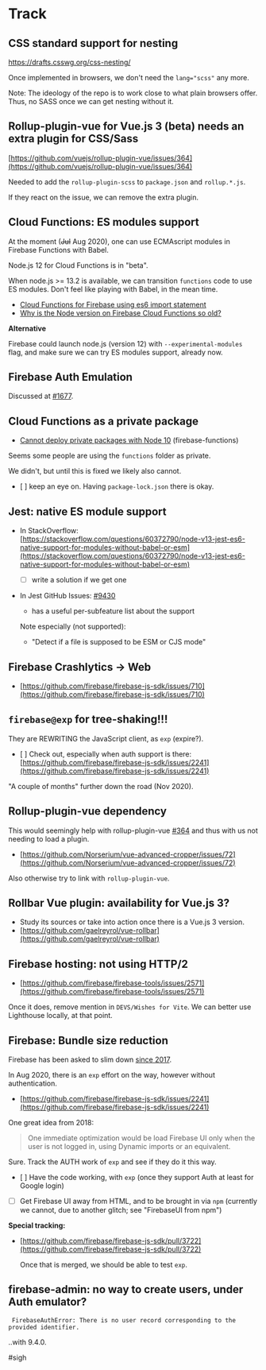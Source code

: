 # Track

<!-- might not need this (Vite aliases work)
## Import maps (in browser)

https://wicg.github.io/import-maps/

State: no browser support?

>not a W3C Standard nor is it on the W3C Standards Track
-->

## CSS standard support for nesting

https://drafts.csswg.org/css-nesting/

Once implemented in browsers, we don't need the `lang="scss"` any more.

Note: The ideology of the repo is to work close to what plain browsers offer. Thus, no SASS once we can get nesting without it.


## Rollup-plugin-vue for Vue.js 3 (beta) needs an extra plugin for CSS/Sass

[https://github.com/vuejs/rollup-plugin-vue/issues/364](https://github.com/vuejs/rollup-plugin-vue/issues/364)

Needed to add the `rollup-plugin-scss` to `package.json` and `rollup.*.js`.

If they react on the issue, we can remove the extra plugin.


## Cloud Functions: ES modules support

At the moment (<strike>Jul</strike> Aug 2020), one can use ECMAscript modules in Firebase Functions with Babel.

Node.js 12 for Cloud Functions is in "beta".

When node.js >= 13.2 is available, we can transition `functions` code to use ES modules. Don't feel like playing with Babel, in the mean time.

- [Cloud Functions for Firebase using es6 import statement](https://stackoverflow.com/questions/42739539/cloud-functions-for-firebase-using-es6-import-statement)
- [Why is the Node version on Firebase Cloud Functions so old?](https://stackoverflow.com/questions/49451039/why-is-the-node-version-on-firebase-cloud-functions-so-old)

**Alternative**

Firebase could launch node.js (version 12) with `--experimental-modules` flag, and make sure we can try ES modules support, already now.


## Firebase Auth Emulation

Discussed at [#1677](https://github.com/firebase/firebase-tools/issues/1677).


## Cloud Functions as a private package

- [Cannot deploy private packages with Node 10](https://github.com/firebase/firebase-functions/issues/607) (firebase-functions)
  
Seems some people are using the `functions` folder as private.

We didn't, but until this is fixed we likely also cannot.

- [ ] keep an eye on. Having `package-lock.json` there is okay.


## Jest: native ES module support

- In StackOverflow: [https://stackoverflow.com/questions/60372790/node-v13-jest-es6-native-support-for-modules-without-babel-or-esm](https://stackoverflow.com/questions/60372790/node-v13-jest-es6-native-support-for-modules-without-babel-or-esm)

  - [ ] write a solution if we get one

- In Jest GitHub Issues: [#9430](https://github.com/facebook/jest/issues/9430)
  - has a useful per-subfeature list about the support

   Note especially (not supported): 
   
   - "Detect if a file is supposed to be ESM or CJS mode"
   

## Firebase Crashlytics -> Web

- [https://github.com/firebase/firebase-js-sdk/issues/710](https://github.com/firebase/firebase-js-sdk/issues/710)


<!-- DISABLED: We don't like Airbrake, any more...
## Airbrake: Performance Monitoring for browser

><font color=red>Note: We might opt out of Airbrake altogether.</font>

Seems they are working on it. 

[https://akauppi-gmail-com.airbrake.io/projects/294803/performance](https://akauppi-gmail-com.airbrake.io/projects/294803/performance) has a "Request Performance Monitoring for airbrake-js/browser" link (but clicking it did nothing...)

Also:

>We don't currently have Performance Monitoring for our js/browser notifier but are planning on adding it. Please stay tuned.

- [ ] Once available, let's integrate to it!
-->

## `firebase@exp` for tree-shaking!!!

They are REWRITING the JavaScript client, as `exp` (expire?). 

- [ ] Check out, especially when auth support is there: [https://github.com/firebase/firebase-js-sdk/issues/2241](https://github.com/firebase/firebase-js-sdk/issues/2241)

"A couple of months" further down the road (Nov 2020).


## Rollup-plugin-vue dependency

This would seemingly help with rollup-plugin-vue [#364](https://github.com/vuejs/rollup-plugin-vue/issues/364) and thus with us not needing to load a plugin.

- [https://github.com/Norserium/vue-advanced-cropper/issues/72](https://github.com/Norserium/vue-advanced-cropper/issues/72)

Also otherwise try to link with `rollup-plugin-vue`.


## Rollbar Vue plugin: availability for Vue.js 3?

- Study its sources or take into action once there is a Vue.js 3 version.
- [https://github.com/gaelreyrol/vue-rollbar](https://github.com/gaelreyrol/vue-rollbar)

## Firebase hosting: not using HTTP/2

- [https://github.com/firebase/firebase-tools/issues/2571](https://github.com/firebase/firebase-tools/issues/2571)

Once it does, remove mention in `DEVS/Wishes for Vite`. We can better use Lighthouse locally, at that point.


## Firebase: Bundle size reduction

Firebase has been asked to slim down [since 2017](https://github.com/firebase/firebase-js-sdk/issues/332). 

In Aug 2020, there is an `exp` effort on the way, however without authentication.

- [https://github.com/firebase/firebase-js-sdk/issues/2241](https://github.com/firebase/firebase-js-sdk/issues/2241)

One great idea from 2018:

>One immediate optimization would be load Firebase UI only when the user is not logged in, using Dynamic imports or an equivalent. 

Sure. Track the AUTH work of `exp` and see if they do it this way.

- [ ] Have the code working, with `exp` (once they support Auth at least for Google login)
- [ ] Get Firebase UI away from HTML, and to be brought in via `npm` (currently we cannot, due to another glitch; see "FirebaseUI from npm")

**Special tracking:**

- [https://github.com/firebase/firebase-js-sdk/pull/3722](https://github.com/firebase/firebase-js-sdk/pull/3722)

   Once that is merged, we should be able to test `exp`.
   
   
## firebase-admin: no way to create users, under Auth emulator?

```
 FirebaseAuthError: There is no user record corresponding to the provided identifier.
```

..with 9.4.0.

  #sigh


   
